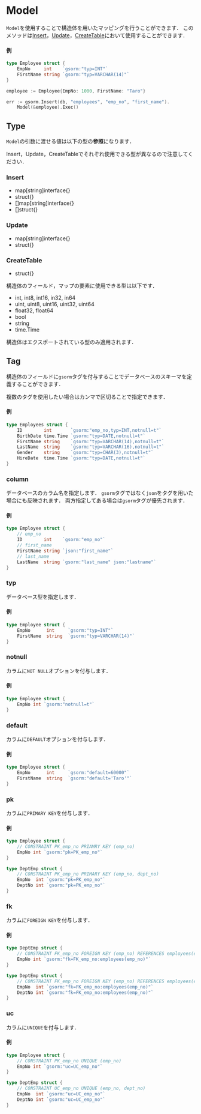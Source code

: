 # Model
`Model`を使用することで構造体を用いたマッピングを行うことができます．
このメソッドは[Insert](https://github.com/champon1020/gsorm/tree/main/docs/insert_ja.md)，[Update](https://github.com/champon1020/gsorm/tree/main/docs/update_ja.md)，[CreateTable](https://github.com/champon1020/gsorm/tree/main/docs/createtable_ja.md)において使用することができます．

#### 例
```go
type Employee struct {
    EmpNo     int    `gsorm:"typ=INT"`
    FirstName string `gsorm:"typ=VARCHAR(14)"`
}

employee := Employee{EmpNo: 1000, FirstName: "Taro"}

err := gsorm.Insert(db, "employees", "emp_no", "first_name").
    Model(&employee).Exec()
```


## Type
`Model`の引数に渡せる値は以下の型の**参照**になります．

Insert，Update，CreateTableでそれぞれ使用できる型が異なるので注意してください．

### Insert
- map[string]interface{}
- struct{}
- []map[string]interface{}
- []struct{}

### Update
- map[string]interface{}
- struct{}

### CreateTable
- struct{}

構造体のフィールド，マップの要素に使用できる型は以下です．

- int, int8, int16, in32, in64
- uint, uint8, uint16, uint32, uint64
- float32, float64
- bool
- string
- time.Time

構造体はエクスポートされている型のみ適用されます．


## Tag
構造体のフィールドに`gsorm`タグを付与することでデータベースのスキーマを定義することができます．

複数のタグを使用したい場合はカンマで区切ることで指定できます．

#### 例
```go
type Employees struct {
    ID        int       `gsorm:"emp_no,typ=INT,notnull=t"`
    BirthDate time.Time `gsorm:"typ=DATE,notnull=t"`
    FirstName string    `gsorm:"typ=VARCHAR(14),notnull=t"`
    LastName  string    `gsorm:"typ=VARCHAR(16),notnull=t"`
    Gender    string    `gsorm:"typ=CHAR(3),notnull=t"`
    HireDate  time.Time `gsorm:"typ=DATE,notnull=t"`
}
```


### column
データベースのカラム名を指定します．
`gsorm`タグではなく`json`をタグを用いた場合にも反映されます．
両方指定してある場合は`gsorm`タグが優先されます．

#### 例
```go
type Employee struct {
    // emp_no
    ID        int    `gsorm:"emp_no"`
    // first_name
    FirstName string `json:"first_name"`
    // last_name
    LastName  string `gsorm:"last_name" json:"lastname"`
}
```


### typ
データベース型を指定します．

#### 例
```go
type Employee struct {
    EmpNo      int     `gsorm:"typ=INT"`
    FirstName  string  `gsorm:"typ=VARCHAR(14)"`
}
```


### notnull
カラムに`NOT NULL`オプションを付与します．

#### 例
```go
type Employee struct {
    EmpNo int `gsorm:"notnull=t"`
}
```


### default
カラムに`DEFAULT`オプションを付与します．

#### 例
```go
type Employee struct {
    EmpNo      int     `gsorm:"default=60000"`
    FirstName  string  `gsorm:"default='Taro'"`
}
```


### pk
カラムに`PRIMARY KEY`を付与します．

#### 例
```go
type Employee struct {
    // CONSTRAINT PK_emp_no PRIAMRY KEY (emp_no)
    EmpNo int `gsorm:"pk=PK_emp_no"`
}

type DeptEmp struct {
    // CONSTRAINT PK_emp_no PRIMARY KEY (emp_no, dept_no)
    EmpNo  int `gsorm:"pk=PK_emp_no"`
    DeptNo int `gsorm:"pk=PK_emp_no"`
}
```


### fk
カラムに`FOREIGN KEY`を付与します．

#### 例
```go
type DeptEmp struct {
    // CONSTRAINT FK_emp_no FOREIGN KEY (emp_no) REFERENCES employees(emp_no)
    EmpNo int `gsorm:"fk=FK_emp_no:employees(emp_no)"`
}

type DeptEmp struct {
    // CONSTRAINT FK_emp_no FOREIGN KEY (emp_no) REFERENCES employees(emp_no, dept_no)
    EmpNo  int `gsorm:"fk=FK_emp_no:employees(emp_no)"`
    DeptNo int `gsorm:"fk=FK_emp_no:employees(emp_no)"`
}
```


### uc
カラムに`UNIQUE`を付与します．

#### 例
```go
type Employee struct {
    // CONSTRAINT PK_emp_no UNIQUE (emp_no)
    EmpNo int `gsorm:"uc=UC_emp_no"`
}

type DeptEmp struct {
    // CONSTRAINT UC_emp_no UNIQUE (emp_no, dept_no)
    EmpNo  int `gsorm:"uc=UC_emp_no"`
    DeptNo int `gsorm:"uc=UC_emp_no"`
}
```
